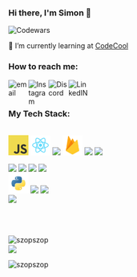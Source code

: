 ### Hi there, I'm Simon 👋

![Codewars](https://www.codewars.com/users/szopszop/badges/large)

 🌱 I’m currently learning at [CodeCool](https://codecool.com/en/)
   
### How to reach me:  
  
<a href="mailto:szymontracz1@gmail.com">
  <img align="left" alt="email" width="40px" src="https://upload.wikimedia.org/wikipedia/commons/7/7e/Gmail_icon_%282020%29.svg" />
</a>
<a href="https://www.instagram.com/szooop_/">
  <img align="left" alt="Instagram" width="40px" src="https://raw.githubusercontent.com/hussainweb/hussainweb/main/icons/instagram.png" />
</a>
<a href="https://discordapp.com/users/691048165683495013">
  <img align="left" alt="Discord" width="40px" src="https://raw.githubusercontent.com/peterthehan/peterthehan/master/assets/discord.svg" />
</a>
<a href="https://www.linkedin.com/in/szymon-tracz/">
  <img align="left" alt="LinkedIN" width="40px" src="https://raw.githubusercontent.com/peterthehan/peterthehan/master/assets/linkedin.svg" />  
</a>   
  <br />  <br />
  
### My Tech Stack:  

  <br />  
<code><img height="40" src="https://raw.githubusercontent.com/github/explore/80688e429a7d4ef2fca1e82350fe8e3517d3494d/topics/javascript/javascript.png"></code>
<code><img height="40" src="https://raw.githubusercontent.com/github/explore/80688e429a7d4ef2fca1e82350fe8e3517d3494d/topics/react/react.png"></code>
<code><img height="40" src="https://brandslogos.com/wp-content/uploads/thumbs/bootstrap-logo-vector.svg"></code>
<code><img height="40" src="https://raw.githubusercontent.com/github/explore/80688e429a7d4ef2fca1e82350fe8e3517d3494d/topics/firebase/firebase.png"></code>
<code><img height="40" src="https://codecool.com/wp-content/uploads/2021/10/CSS3-2.svg"></code>
<code><img height="40" src="https://codecool.com/wp-content/uploads/2021/10/HTML5_logo-2.svg"></code>

<br />

<code><img height="40" src="https://brandslogos.com/wp-content/uploads/thumbs/java-logo-vector-1.svg"></code>
<code><img height="40" src="https://cdn.freebiesupply.com/logos/large/2x/spring-3-logo-svg-vector.svg"></code>
<code><img height="40" src="https://upload.wikimedia.org/wikipedia/commons/2/29/Postgresql_elephant.svg"></code>
<code><img height="40" src="https://codecool.com/wp-content/uploads/2021/11/hibernate.svg"></code>
<br />
<code><img height="40" src="https://raw.githubusercontent.com/github/explore/80688e429a7d4ef2fca1e82350fe8e3517d3494d/topics/python/python.png"></code>
<code><img height="40" src="https://www.pngfind.com/pngs/m/104-1044449_python-logo-clipart-drawing-flask-python-hd-png.png"></code>
<code><img height="40" src="https://upload.wikimedia.org/wikipedia/commons/thumb/3/3f/Git_icon.svg/2048px-Git_icon.svg.png"></code>
<br />
<code><img height="40" src="https://w7.pngwing.com/pngs/219/411/png-transparent-docker-logo-kubernetes-microservices-cloud-computing-dockers-logo-text-logo-cloud-computing.png"></code>


<br /> 
<br /> 
 

 
<p align="left"> <img src="https://github-readme-stats.vercel.app/api?username=szopszop&show_icons=true&theme=gotham" alt="szopszop" />
 <br />

 <a href="https://github-readme-stats.vercel.app/api/top-langs/?username=szopszop&layout=compact&theme=gotham">
  <img align="center" src="https://github-readme-stats.vercel.app/api/top-langs/?username=szopszop&layout=compact&theme=gotham" />
</a>

<!-- 
[![Szymon's wakatime stats](https://github-readme-stats.vercel.app/api/wakatime?username=szopszop)](https://github.com/szopszop/github-readme-stats)
 -->
  
 <p align="left"> <img height="400px" src="https://wakatime.com/share/@b5a8f8b9-67a3-4b4d-9828-59d0f6845492/9a7dab76-ba10-45d7-be10-f4e3ccd3c123.svg" alt="szopszop" />
 <br />
 
